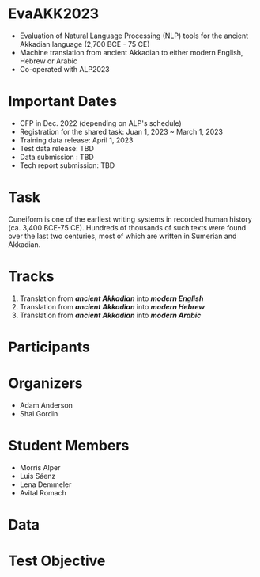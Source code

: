 # EvaAKK2023
* Evaluation of Natural Language Processing (NLP) tools for the ancient Akkadian language (2,700 BCE - 75 CE)
* Machine translation from ancient Akkadian to either modern English, Hebrew or Arabic
* Co-operated with ALP2023

# Important Dates

* CFP in Dec. 2022 (depending on ALP's schedule)
* Registration for the shared task: Juan 1, 2023 ~ March 1, 2023
* Training data release: April 1, 2023
* Test data release: TBD
* Data submission : TBD
* Tech report submission: TBD

# Task
Cuneiform is one of the earliest writing systems in recorded human history (ca. 3,400 BCE-75 CE). Hundreds of thousands of such texts were found over the last two centuries, most of which are written in Sumerian and Akkadian.


# Tracks
1. Translation from **_ancient Akkadian_** into **_modern English_**
2. Translation from **_ancient Akkadian_** into **_modern Hebrew_**
3. Translation from **_ancient Akkadian_** into **_modern Arabic_**

# Participants


# Organizers

* Adam Anderson
* Shai Gordin

# Student Members

* Morris Alper
* Luis Sáenz
* Lena Demmeler
* Avital Romach

# Data


# Test Objective
